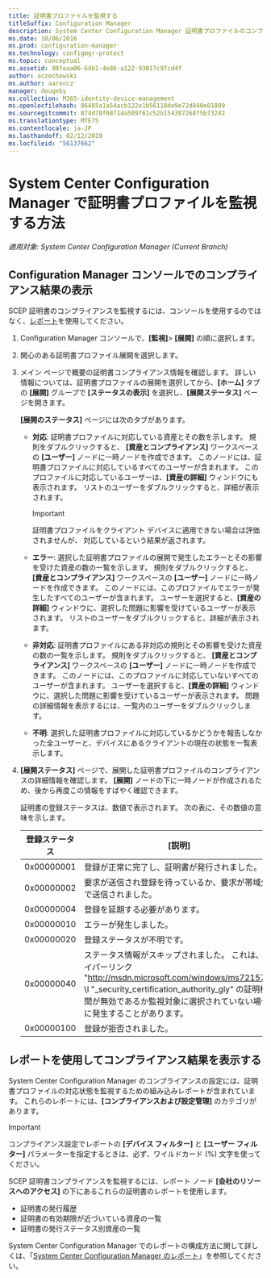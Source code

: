 ```yaml
---
title: 証明書プロファイルを監視する
titleSuffix: Configuration Manager
description: System Center Configuration Manager 証明書プロファイルのコンプライアンス状態を監視する方法を説明します。
ms.date: 10/06/2016
ms.prod: configuration-manager
ms.technology: configmgr-protect
ms.topic: conceptual
ms.assetid: 98feaa06-64b1-4e86-a122-93017c97cd4f
author: aczechowski
ms.author: aaroncz
manager: dougeby
ms.collection: M365-identity-device-management
ms.openlocfilehash: 86485a1a54acb122e1b56118de9e72d840e01809
ms.sourcegitcommit: 874d78f08714a509f61c52b154387268f5b73242
ms.translationtype: MTE75
ms.contentlocale: ja-JP
ms.lasthandoff: 02/12/2019
ms.locfileid: "56137662"
---
```

# <a name="how-to-monitor-certificate-profiles-in-system-center-configuration-manager"></a>System Center Configuration Manager で証明書プロファイルを監視する方法

*適用対象: System Center Configuration Manager (Current Branch)*


##  <a name="view-compliance-results-in-the-configuration-manager-console"></a>Configuration Manager コンソールでのコンプライアンス結果の表示  

SCEP 証明書のコンプライアンスを監視するには、コンソールを使用するのではなく、[レポート](#view-compliance-results-by-using-reports)を使用してください。 

1. Configuration Manager コンソールで、**[監視]**>  **[展開]** の順に選択します。  

2. 関心のある証明書プロファイル展開を選択します。  

3. メイン ページで概要の証明書コンプライアンス情報を確認します。 詳しい情報については、証明書プロファイルの展開を選択してから、**[ホーム]** タブの **[展開]** グループで **[ステータスの表示]** を選択し、**[展開ステータス]** ページを開きます。  

    **[展開のステータス]** ページには次のタブがあります。  

   -   **対応**: 証明書プロファイルに対応している資産とその数を示します。 規則をダブルクリックすると、 **[資産とコンプライアンス]** ワークスペースの **[ユーザー]** ノードに一時ノードを作成できます。 このノードには、証明書プロファイルに対応しているすべてのユーザーが含まれます。 このプロファイルに対応しているユーザーは、**[資産の詳細]** ウィンドウにも表示されます。 リストのユーザーをダブルクリックすると、詳細が表示されます。  

       > [!IMPORTANT]  
       >  証明書プロファイルをクライアント デバイスに適用できない場合は評価されませんが、 対応しているという結果が返されます。  

   -   **エラー**: 選択した証明書プロファイルの展開で発生したエラーとその影響を受けた資産の数の一覧を示します。 規則をダブルクリックすると、 **[資産とコンプライアンス]** ワークスペースの **[ユーザー]** ノードに一時ノードを作成できます。 このノードには、このプロファイルでエラーが発生したすべてのユーザーが含まれます。 ユーザーを選択すると、**[資産の詳細]** ウィンドウに、選択した問題に影響を受けているユーザーが表示されます。 リストのユーザーをダブルクリックすると、詳細が表示されます。  

   -   **非対応**: 証明書プロファイルにある非対応の規則とその影響を受けた資産の数の一覧を示します。 規則をダブルクリックすると、 **[資産とコンプライアンス]** ワークスペースの **[ユーザー]** ノードに一時ノードを作成できます。 このノードには、このプロファイルに対応していないすべてのユーザーが含まれます。 ユーザーを選択すると、**[資産の詳細]** ウィンドウに、選択した問題に影響を受けているユーザーが表示されます。 問題の詳細情報を表示するには、一覧内のユーザーをダブルクリックします。  

   -   **不明**: 選択した証明書プロファイルに対応しているかどうかを報告しなかった全ユーザーと、デバイスにあるクライアントの現在の状態を一覧表示します。  

4. **[展開ステータス]** ページで、展開した証明書プロファイルのコンプライアンスの詳細情報を確認します。 **[展開]** ノードの下に一時ノードが作成されるため、後から再度この情報をすばやく確認できます。  

    証明書の登録ステータスは、数値で表示されます。 次の表に、その数値の意味を示します。  


   | 登録ステータス |                                                                                                                   [説明]                                                                                                                   |
   |-------------------|-------------------------------------------------------------------------------------------------------------------------------------------------------------------------------------------------------------------------------------------------|
   |    0x00000001     |                                                                                         登録が正常に完了し、証明書が発行されました。                                                                                          |
   |    0x00000002     |                                                                    要求が送信され登録を待っているか、要求が帯域外で送信されました。                                                                    |
   |    0x00000004     |                                                                                                          登録を延期する必要があります。                                                                                                           |
   |    0x00000010     |                                                                                                               エラーが発生しました。                                                                                                                |
   |    0x00000020     |                                                                                                        登録ステータスが不明です。                                                                                                        |
   |    0x00000040     | ステータス情報がスキップされました。 これは、ハイパーリンク "<http://msdn.microsoft.com/windows/ms721572>" \l "_security_certification_authority_gly" の証明機関が無効であるか監視対象に選択されていない場合に発生することがあります。 |
   |    0x00000100     |                                                                                                           登録が拒否されました。                                                                                                           |

##  <a name="view-compliance-results-by-using-reports"></a>レポートを使用してコンプライアンス結果を表示する

 System Center Configuration Manager のコンプライアンスの設定には、証明書プロファイルの対応状態を監視するための組み込みレポートが含まれています。 これらのレポートには、**[コンプライアンスおよび設定管理]** のカテゴリがあります。  

> [!IMPORTANT]  
>  コンプライアンス設定でレポートの **[デバイス フィルター]** と **[ユーザー フィルター]** パラメーターを指定するときは、必ず、ワイルドカード (%) 文字を使ってください。  

SCEP 証明書コンプライアンスを監視するには、レポート ノード **[会社のリソースへのアクセス]** の下にあるこれらの証明書のレポートを使用します。  

 -   証明書の発行履歴  
 -   証明書の有効期限が近づいている資産の一覧  
 -   証明書の発行ステータス別資産の一覧  



 System Center Configuration Manager でのレポートの構成方法に関して詳しくは、「[System Center Configuration Manager のレポート](../../core/servers/manage/reporting.md)」を参照してください。  
